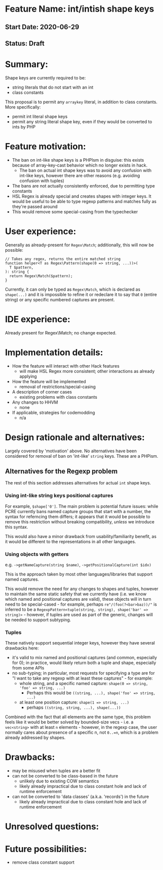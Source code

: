 # Feature Name: int/intish shape keys
## Start Date: 2020-06-29
## Status: Draft

# Summary:

Shape keys are currently required to be:
- string literals that do not start with an int
- class constants

This proposal is to permit any `arraykey` literal, in addition to class
constants. More specifically:
- permit int literal shape keys
- permit any string literal shape key, even if they would be converted to ints
  by PHP

# Feature motivation:

- The ban on int-like shape keys is a PHPIsm in disguise: this exists because
  of array-key-cast behavior which no longer exists in hack.
  - The ban on actual int shape keys was to avoid any confusion with int-like
    keys, however there are other reasons (e.g. avoiding confusion with tuples)
- The bans are not actually consistently enforced, due to permitting type constants
- HSL Regex is already special and creates shapes with integer keys. It would
  be useful to be able to type regexp patterns and matches fully as they're
  passed around
- This would remove some special-casing from the typechecker

# User experience: 

Generally as already-present for `Regex\Match`; additionally, this will now be
possible:

```
// Takes any regex, returns the entire matched string
function helper<T as Regex\Pattern(shape(0 => string, ...))>(
  T $pattern,
): string {
  return Regex\Match($pattern);
}
```

Currently, it can only be typed as `Regex\Match`, which is declared as
`shape(...)` and it is impossible to refine it or redeclare it to say that
`0` (entire string) or any specific numbered captures are present.

# IDE experience:

Already present for Regex\Match; no change expected.

# Implementation details:

* How the feature will interact with other Hack features
  - will make HSL Regex more consistent; other interactions as already applying
* How the feature will be implemented
  - removal of restrictions/special-casing
* A description of corner cases
  - existing problems with class constants
* Any changes to HHVM
  - none
* If applicable, strategies for codemodding
  - n/a

# Design rationale and alternatives:

Largely covered by 'motivation' above. No alternatives have been considered
for removal of ban on 'int-like' `string` keys. These are a PHPism.

## Alternatives for the Regexp problem

The rest of this section addresses alternatives for actual `int` shape keys.

### Using int-like string keys positional captures

For example, `$shape['0']`. The main problem is potential future issues: while
PCRE currently bans named capture groups that start with a number, the syntax
for referncing them differs; it appears that it would be possible to remove
this restriction without breaking compatibility, *unless* we introduce this
syntax.

This would also have a minor drawback from usability/familiarity benefit, as it
would be different to the representations in all other languages.

### Using objects with getters

e.g. `->getNameCapture(string $name)`, `->getPositionalCapture(int $idx)`

This is the approach taken by most other languages/libraries that support named
captures.

This would remove the need for any changes to shapes and tuples, however to
maintain the same static safety that we currently have (i.e. we know which
named and positional captures are valid), these objects will in turn need
to be special-cased - for example, perhaps `re"/(foo(?<bar>baz))/"` is inferred
to be a `RegexpPattern<tuple(string, string), shape('bar' => string)>` - however,
if tuples are used as part of the generic, changes will be needed to support
subtyping.

### Tuples

These natively support sequential integer keys, however they have several
drawbacks here:

- it's valid to mix named and positional captures (and common, especially for 0);
  in practice, would likely return  both a tuple and shape, especially from some APIs
- no sub-typing; in particular, most requests for specifying a type are for "I want
  to take any regexp with at least these captures" - for example:
  - whole string, and a specific named capture: `shape(0 => string, 'foo' => string, ...)`
    - Perhaps this would be `((string, ...), shape('foo' => string, ...)`
  - at least one position capture: `shape(1 => string, ...)`
    - perhaps `((string, string, ...), shape(...))`

Combined with the fact that all elements are the same type, this problem feels
like it would be better solved by bounded-size vecs - i.e. a `vec<string>` with
at least `n` elements - however, in the regexp case, the user normally cares
about presence of a specific n, not `0..=n`, which is a problem already addressed
by shapes.

# Drawbacks: 

- may be misused when tuples are a better fit
- can not be converted to be class-based in the future
  - unlikely due to existing COW semantics
  - likely already impractical due to class constant hole and lack of runtime enforcement
- can not be converted to 'data classes' (a.k.a. 'records') in the future
  - likely already impractical due to class constant hole and lack of runtime enforcement

# Unresolved questions: 

# Future possibilities:

- remove class constant support


